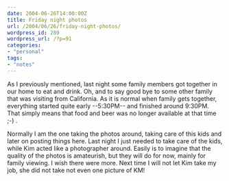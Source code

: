 ```yaml
---
date: 2004-06-26T14:00:00Z
title: Friday night photos
url: /2004/06/26/friday-night-photos/
wordpress_id: 289
wordpress_url: /?p=91
categories:
- "personal"
tags:
- "notes"
---
```


As I previously mentioned, last night some family members got together in our home to eat and drink. Oh, and to say good bye to some other family that was visiting from California. As it is normal when family gets together, everything started quite early --5:30PM-- and finished around 9:30PM.  That simply means that food and beer was no longer available at that time ;-) .

Normally I am the one taking the photos around, taking care of this kids and later on posting things here. Last night I just needed to take care of the kids, while Kim acted like a photographer around. Easily is to imagine that the quality of the photos is amateurish, but they will do for now, mainly for family viewing. I wish there were more. Next time I will not let Kim take my job, she did not take not even one picture of KM!
